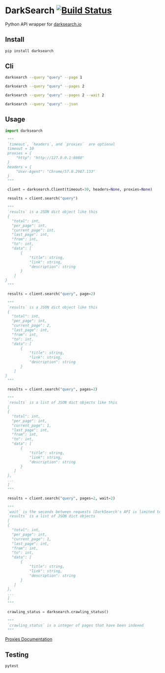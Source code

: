 # DarkSearch [![Build Status](https://travis-ci.com/thehappydinoa/DarkSearch.svg?branch=master)](https://travis-ci.com/thehappydinoa/DarkSearch)

Python API wrapper for [darksearch.io](https://darksearch.io/)

## Install

```bash
pip install darksearch
```

## Cli

```bash
darksearch --query "query" --page 1

darksearch --query "query" --pages 2

darksearch --query "query" --pages 2 --wait 2

darksearch --query "query" --json
```

## Usage

```python
import darksearch

 """
 `timeout`, `headers`, and `proxies`  are optional
 timeout = 10
 proxies = {
     "http": "http://127.0.0.1:8080"
 }
 headers = {
     "User-Agent": "Chrome/57.0.2987.133"
 }
 """

 client = darksearch.Client(timeout=30, headers=None, proxies=None)

 results = client.search("query")

 """
 `results` is a JSON dict object like this
 {
   "total": int,
   "per_page": int,
   "current_page": int,
   "last_page": int,
   "from": int,
   "to": int,
   "data": [
       {
           "title": string,
           "link": string,
           "description": string
       }
    ]
}
 """

 results = client.search("query", page=2)

 """
 `results` is a JSON dict object like this
 {
   "total": int,
   "per_page": int,
   "current_page": 2,
   "last_page": int,
   "from": int,
   "to": int,
   "data": [
       {
           "title": string,
           "link": string,
           "description": string
       }
    ]
}
 """

 results = client.search("query", pages=2)

 """
 `results` is a list of JSON dict objects like this
 [
 {
   "total": int,
   "per_page": int,
   "current_page": 1,
   "last_page": int,
   "from": int,
   "to": int,
   "data": [
       {
           "title": string,
           "link": string,
           "description": string
       }
    ]
 },
 ...
 ]
 """

 results = client.search("query", pages=2, wait=2)

 """
 `wait` is the seconds between requests (DarkSearch's API is limited to 30 requests per minute.)
 `results` is a list of JSON dict objects
 [
 {
   "total": int,
   "per_page": int,
   "current_page": 1,
   "last_page": int,
   "from": int,
   "to": int,
   "data": [
       {
           "title": string,
           "link": string,
           "description": string
       }
    ]
 },
 ...
 ]
 """

 crawling_status = darksearch.crawling_status()

 """
 `crawling_status` is a integer of pages that have been indexed
 """
```

[Proxies Documentation](https://requests.readthedocs.io/en/master/user/advanced/#proxies)

## Testing

```bash
pytest
```
